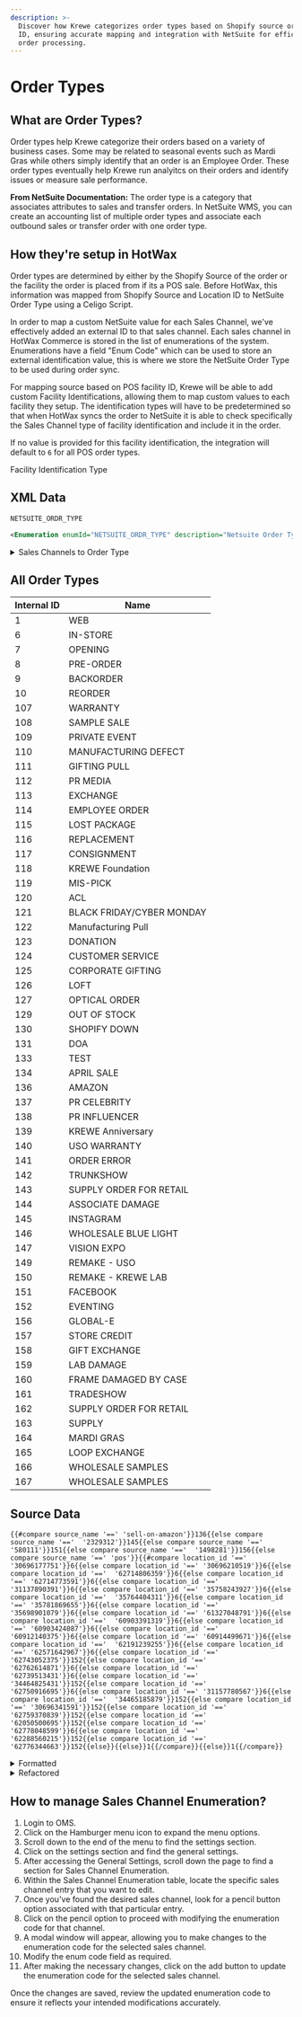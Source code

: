 ```yaml
---
description: >-
  Discover how Krewe categorizes order types based on Shopify source or facility
  ID, ensuring accurate mapping and integration with NetSuite for efficient
  order processing.
---
```


# Order Types

## What are Order Types?

Order types help Krewe categorize their orders based on a variety of business cases. Some may be related to seasonal events such as Mardi Gras while others simply identify that an order is an Employee Order. These order types eventually help Krewe run analyitcs on their orders and identify issues or measure sale performance.

**From NetSuite Documentation:** The order type is a category that associates attributes to sales and transfer orders. In NetSuite WMS, you can create an accounting list of multiple order types and associate each outbound sales or transfer order with one order type.

## How they're setup in HotWax

Order types are determined by either by the Shopify Source of the order or the facility the order is placed from if its a POS sale. Before HotWax, this information was mapped from Shopify Source and Location ID to NetSuite Order Type using a Celigo Script.

In order to map a custom NetSuite value for each Sales Channel, we've effectively added an external ID to that sales channel. Each sales channel in HotWax Commerce is stored in the list of enumerations of the system. Enumerations have a field "Enum Code" which can be used to store an external identification value, this is where we store the NetSuite Order Type to be used during order sync.

For mapping source based on POS facility ID, Krewe will be able to add custom Facility Identifications, allowing them to map custom values to each facility they setup. The identification types will have to be predetermined so that when HotWax syncs the order to NetSuite it is able to check specifically the Sales Channel type of facility identification and include it in the order.

If no value is provided for this facility identification, the integration will default to `6` for all POS order types.

Facility Identification Type

## XML Data

```xml
NETSUITE_ORDR_TYPE
```

```xml
<Enumeration enumId="NETSUITE_ORDR_TYPE" description="Netsuite Order Type" enumCode="NETSUITE_ORDER_TYPE" enumTypeId="FACILITY_IDENTITY" sequenceId="01"/>
```

<details>

<summary>Sales Channels to Order Type</summary>

```xml
<Enumeration description="Web Channel" enumCode="1" enumId="WEB_SALES_CHANNEL" enumTypeId="ORDER_SALES_CHANNEL" />
<Enumeration description="Draft Orders Channel" enumCode="1" enumId="DRAFT_SALES_CHANNEL" enumTypeId="ORDER_SALES_CHANNEL" />
<Enumeration description="POS Channel" enumCode="6" enumId="POS_SALES_CHANNEL" enumTypeId="ORDER_SALES_CHANNEL" />
<Enumeration description="Instagram Channel" enumCode="145" enumId="INSTA_SALES_CHANNEL" enumTypeId="ORDER_SALES_CHANNEL" />
<Enumeration description="Facebook Channel" enumCode="151" enumId="FACBK_SALES_CHANNEL" enumTypeId="ORDER_SALES_CHANNEL" />
<Enumeration description="Amazon Channel" enumCode="136" enumId="AMAZON_SALES_CHANNEL" enumTypeId="ORDER_SALES_CHANNEL" />
```

</details>

## All Order Types

| Internal ID | Name                      |
| ----------- | ------------------------- |
| 1           | WEB                       |
| 6           | IN-STORE                  |
| 7           | OPENING                   |
| 8           | PRE-ORDER                 |
| 9           | BACKORDER                 |
| 10          | REORDER                   |
| 107         | WARRANTY                  |
| 108         | SAMPLE SALE               |
| 109         | PRIVATE EVENT             |
| 110         | MANUFACTURING DEFECT      |
| 111         | GIFTING PULL              |
| 112         | PR MEDIA                  |
| 113         | EXCHANGE                  |
| 114         | EMPLOYEE ORDER            |
| 115         | LOST PACKAGE              |
| 116         | REPLACEMENT               |
| 117         | CONSIGNMENT               |
| 118         | KREWE Foundation          |
| 119         | MIS-PICK                  |
| 120         | ACL                       |
| 121         | BLACK FRIDAY/CYBER MONDAY |
| 122         | Manufacturing Pull        |
| 123         | DONATION                  |
| 124         | CUSTOMER SERVICE          |
| 125         | CORPORATE GIFTING         |
| 126         | LOFT                      |
| 127         | OPTICAL ORDER             |
| 129         | OUT OF STOCK              |
| 130         | SHOPIFY DOWN              |
| 131         | DOA                       |
| 133         | TEST                      |
| 134         | APRIL SALE                |
| 136         | AMAZON                    |
| 137         | PR CELEBRITY              |
| 138         | PR INFLUENCER             |
| 139         | KREWE Anniversary         |
| 140         | USO WARRANTY              |
| 141         | ORDER ERROR               |
| 142         | TRUNKSHOW                 |
| 143         | SUPPLY ORDER FOR RETAIL   |
| 144         | ASSOCIATE DAMAGE          |
| 145         | INSTAGRAM                 |
| 146         | WHOLESALE BLUE LIGHT      |
| 147         | VISION EXPO               |
| 149         | REMAKE - USO              |
| 150         | REMAKE - KREWE LAB        |
| 151         | FACEBOOK                  |
| 152         | EVENTING                  |
| 156         | GLOBAL-E                  |
| 157         | STORE CREDIT              |
| 158         | GIFT EXCHANGE             |
| 159         | LAB DAMAGE                |
| 160         | FRAME DAMAGED BY CASE     |
| 161         | TRADESHOW                 |
| 162         | SUPPLY ORDER FOR RETAIL   |
| 163         | SUPPLY                    |
| 164         | MARDI GRAS                |
| 165         | LOOP EXCHANGE             |
| 166         | WHOLESALE SAMPLES         |
| 167         | WHOLESALE SAMPLES         |

## Source Data

```
{{#compare source_name '==' 'sell-on-amazon'}}136{{else compare source_name '=='  '2329312'}}145{{else compare source_name '==' '580111'}}151{{else compare source_name '=='  '1498281'}}156{{else compare source_name '==' 'pos'}}{{#compare location_id '=='  '30696177751'}}6{{else compare location_id '==' '30696210519'}}6{{else compare location_id '=='  '62714806359'}}6{{else compare location_id '==' '62714773591'}}6{{else compare location_id '=='  '31137890391'}}6{{else compare location_id '==' '35758243927'}}6{{else compare location_id '=='  '35764404311'}}6{{else compare location_id '==' '35781869655'}}6{{else compare location_id '=='  '35698901079'}}6{{else compare location_id '==' '61327048791'}}6{{else compare location_id '=='  '60903391319'}}6{{else compare location_id '==' '60903424087'}}6{{else compare location_id '=='  '60912140375'}}6{{else compare location_id '==' '60914499671'}}6{{else compare location_id '=='  '62191239255'}}6{{else compare location_id '==' '62571642967'}}6{{else compare location_id '=='  '62743052375'}}152{{else compare location_id '==' '62762614871'}}6{{else compare location_id '=='  '62739513431'}}6{{else compare location_id '==' '34464825431'}}152{{else compare location_id '=='  '62750916695'}}6{{else compare location_id '==' '31157780567'}}6{{else compare location_id '=='  '34465185879'}}152{{else compare location_id '==' '30696341591'}}152{{else compare location_id '=='  '62759370839'}}152{{else compare location_id '==' '62050500695'}}152{{else compare location_id '=='  '62778048599'}}6{{else compare location_id '==' '62288560215'}}152{{else compare location_id '=='  '62776344663'}}152{{else}}{{else}}1{{/compare}}{{else}}1{{/compare}}
```

<details>

<summary>Formatted</summary>

```
{{#compare source_name '==' 'sell-on-amazon'}}
136
{{else compare source_name '==' '2329312'}}
145
{{else compare source_name '==' '580111'}}
151
{{else compare source_name '==' '1498281'}}
156
{{else compare source_name '==' 'pos'}}
    {{#compare location_id '==' '30696177751'}}
        6
    {{else compare location_id '==' '30696210519'}}
        6
    {{else compare location_id '==' '62714806359'}}
        6
    {{else compare location_id '==' '62714773591'}}
        6
    {{else compare location_id '==' '31137890391'}}
        6
    {{else compare location_id '==' '35758243927'}}
        6
    {{else compare location_id '==' '35764404311'}}
        6
    {{else compare location_id '==' '35781869655'}}
        6
    {{else compare location_id '==' '35698901079'}}
        6
    {{else compare location_id '==' '61327048791'}}
        6
    {{else compare location_id '==' '60903391319'}}
        6
    {{else compare location_id '==' '60903424087'}}
        6
    {{else compare location_id '==' '60912140375'}}
        6
    {{else compare location_id '==' '60914499671'}}
        6
    {{else compare location_id '==' '62191239255'}}
        6
    {{else compare location_id '==' '62571642967'}}
        6
    {{else compare location_id '==' '62743052375'}}
        152
    {{else compare location_id '==' '62762614871'}}
        6
    {{else compare location_id '==' '62739513431'}}
        6
    {{else compare location_id '==' '34464825431'}}
        152
    {{else compare location_id '==' '62750916695'}}
        6
    {{else compare location_id '==' '31157780567'}}
        6
    {{else compare location_id '==' '34465185879'}}
        152
    {{else compare location_id '==' '30696341591'}}
        152
    {{else compare location_id '==' '62759370839'}}
        152
    {{else compare location_id '==' '62050500695'}}
        152
    {{else compare location_id '==' '62778048599'}}
        6
    {{else compare location_id '==' '62288560215'}}
        152
    {{else compare location_id '==' '62776344663'}}
        152
    {{else}}
        1
    {{/compare}}
{{/compare}}
```

</details>

<details>

<summary>Refactored</summary>

```json
{
  "source_name": {
    "sell-on-amazon": 136,
    "2329312": 145,
    "580111": 151,
    "1498281": 156,
    "pos": {
      "location_id": {
        "30696177751": 6,
        "30696210519": 6,
        "62714806359": 6,
        "62714773591": 6,
        "31137890391": 6,
        "35758243927": 6,
        "35764404311": 6,
        "35781869655": 6,
        "35698901079": 6,
        "61327048791": 6,
        "60903391319": 6,
        "60903424087": 6,
        "60912140375": 6,
        "60914499671": 6,
        "62191239255": 6,
        "62571642967": 6,
        "62743052375": 152,
        "62762614871": 6,
        "62739513431": 6,
        "34464825431": 152,
        "62750916695": 6,
        "31157780567": 6,
        "34465185879": 152,
        "30696341591": 152,
        "62759370839": 152,
        "62050500695": 152,
        "62778048599": 6,
        "62288560215": 152,
        "62776344663": 152
      }
    }
  }
}
```

</details>

## How to manage Sales Channel Enumeration?

1. Login to OMS.
2. Click on the Hamburger menu icon to expand the menu options.
3. Scroll down to the end of the menu to find the settings section.
4. Click on the settings section and find the general settings.
5. After accessing the General Settings, scroll down the page to find a section for Sales Channel Enumeration.
6. Within the Sales Channel Enumeration table, locate the specific sales channel entry that you want to edit.
7. Once you've found the desired sales channel, look for a pencil button option associated with that particular entry.
8. Click on the pencil option to proceed with modifying the enumeration code for that channel.
9. A modal window will appear, allowing you to make changes to the enumeration code for the selected sales channel.
10. Modify the enum code field as required.
11. After making the necessary changes, click on the add button to update the enumeration code for the selected sales channel.

Once the changes are saved, review the updated enumeration code to ensure it reflects your intended modifications accurately.
